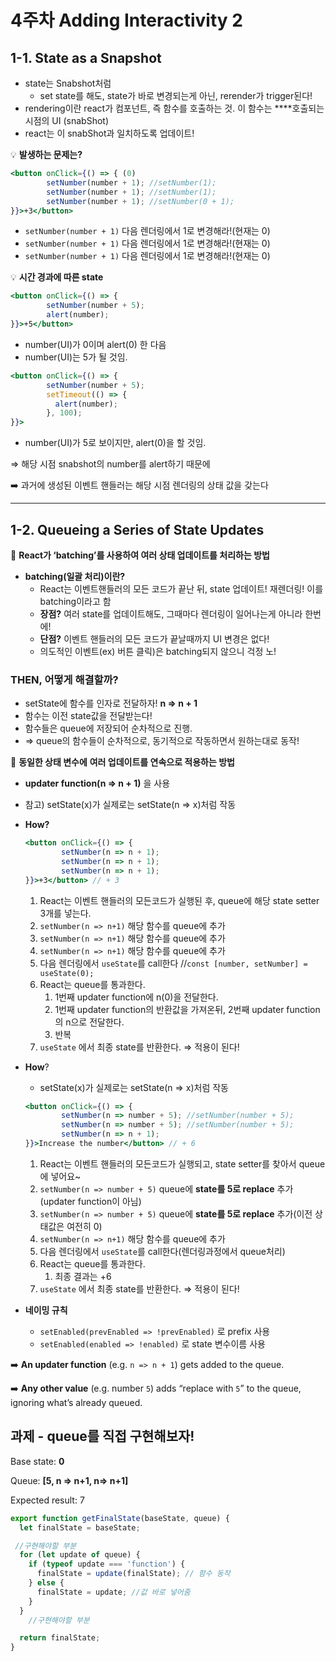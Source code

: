 # 4주차 Adding Interactivity 2

## 1-1. ****State as a Snapshot****

- state는 Snabshot처럼
    - set state를 해도, state가 바로 변경되는게 아닌, rerender가 trigger된다!
- rendering이란 react가 컴포넌트, 즉 함수를 호출하는 것. 이 함수는 ****호출되는 시점의 UI (snabShot)
- react는 이 snabShot과 일치하도록 업데이트!

💡 **발생하는 문제는?**

```jsx
<button onClick={() => { (0)
        setNumber(number + 1); //setNumber(1);
        setNumber(number + 1); //setNumber(1);
        setNumber(number + 1); //setNumber(0 + 1);
}}>+3</button>
```

- `setNumber(number + 1)` 다음 렌더링에서 1로 변경해라!(현재는 0)
- `setNumber(number + 1)` 다음 렌더링에서 1로 변경해라!(현재는 0)
- `setNumber(number + 1)` 다음 렌더링에서 1로 변경해라!(현재는 0)

💡 **시간 경과에 따른 state**

```jsx
<button onClick={() => {
        setNumber(number + 5);
        alert(number);
}}>+5</button>
```

- number(UI)가 0이며 alert(0) 한 다음
- number(UI)는 5가 될 것임.

```jsx
<button onClick={() => {
        setNumber(number + 5);
        setTimeout(() => {
          alert(number);
        }, 100);
}}>
```

- number(UI)가 5로 보이지만, alert(0)을 할 것임.

⇒ 해당 시점 snabshot의 number를 alert하기 때문에

➡️ 과거에 생성된 이벤트 핸들러는 해당 시점 렌더링의 상태 값을 갖는다

---

## 1-2. ****Queueing a Series of State Updates****

🚨 **React가 ‘batching’를 사용하여 여러 상태 업데이트를 처리하는 방법**

- **batching(일괄 처리)이란?**
    - React는 이벤트핸들러의 모든 코드가 끝난 뒤, state 업데이트! 재렌더링! 이를 batching이라고 함
    - **장점?** 여러 state를 업데이트해도, 그때마다 렌더링이 일어나는게 아니라 한번에!
    - **단점?**  이벤트 핸들러의 모든 코드가 끝날때까지 UI 변경은 없다!
    - 의도적인 이벤트(ex) 버튼 클릭)은 batching되지 않으니 걱정 노!

### **THEN, 어떻게 해결할까?**

- setState에 함수를 인자로 전달하자! **n => n + 1**
- 함수는 이전 state값을 전달받는다!
- 함수들은 queue에 저장되어 순차적으로 진행.
- ⇒ queue의 함수들이 순차적으로, 동기적으로 작동하면서 원하는대로 동작!

🚨 **동일한 상태 변수에** **여러 업데이트를 연속으로 적용하는 방법**

- **updater function(n => n + 1)** 을 사용
- 참고) setState(x)가 실제로는 setState(n => x)처럼 작동
- **How?**
    
    ```jsx
    <button onClick={() => {
            setNumber(n => n + 1);
            setNumber(n => n + 1);
            setNumber(n => n + 1);
    }}>+3</button> // + 3
    ```
    
    1. React는 이벤트 핸들러의 모든코드가 실행된 후, queue에 해당 state setter 3개를 넣는다.
    2. `setNumber(n => n+1)` 해당 함수를 queue에 추가
    3. `setNumber(n => n+1)` 해당 함수를 queue에 추가
    4. `setNumber(n => n+1)` 해당 함수를 queue에 추가
    5. 다음 렌더링에서 `useState`를 call한다 //`const [number, setNumber] = useState(0);`
    6. React는 queue를 통과한다.
        1. 1번째 updater function에 n(0)을 전달한다.
        2. 1번째 updater function의 반환값을 가져온뒤, 2번째 updater function의 n으로 전달한다. 
        3. 반복
    7. `useState` 에서 최종 state를 반환한다. ⇒ 적용이 된다! 
- **How**?
    - setState(x)가 실제로는 setState(n => x)처럼 작동
    
    ```jsx
    <button onClick={() => {
            setNumber(n => number + 5); //setNumber(number + 5);
            setNumber(n => number + 5); //setNumber(number + 5);
            setNumber(n => n + 1);
    }}>Increase the number</button> // + 6
    ```
    
    1. React는 이벤트 핸들러의 모든코드가 실행되고, state setter를 찾아서 queue에 넣어요~
    2. `setNumber(n => number + 5)` queue에 **state를 5로 replace** 추가(updater function이 아님)
    3. `setNumber(n => number + 5)` queue에 **state를 5로 replace** 추가(이전 상태값은 여전히 0)
    4. `setNumber(n => n+1)` 해당 함수를 queue에 추가
    5. 다음 렌더링에서 `useState`를 call한다(렌더링과정에서 queue처리)
    6. React는 queue를 통과한다.
        1. 최종 결과는 +6
    7. `useState` 에서 최종 state를 반환한다. ⇒ 적용이 된다! 

- **네이밍 규칙**
    - `setEnabled(prevEnabled => !prevEnabled)` 로 prefix 사용
    - `setEnabled(enabled => !enabled)` 로 state 변수이름 사용
    

➡️ **An updater function** (e.g. `n => n + 1`) gets added to the queue.

➡️ **Any other value** (e.g. number `5`) adds “replace with `5`” to the queue, ignoring what’s already queued.

## 과제 - queue를 직접 구현해보자!

Base state: **0**

Queue: **[5, n => n+1, n⇒ n+1]**

Expected result: 7

```jsx
export function getFinalState(baseState, queue) {
  let finalState = baseState;

 //구현해야할 부분
  for (let update of queue) {
    if (typeof update === 'function') {
      finalState = update(finalState); // 함수 동작
    } else {
      finalState = update; //값 바로 넣어줌
    }
  }
	//구현해야할 부분

  return finalState;
}
```
